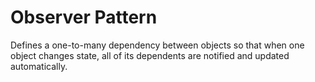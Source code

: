 # Observer Pattern
Defines a one-to-many dependency between objects so that when one
object changes state, all of its dependents are notified and
updated automatically.

